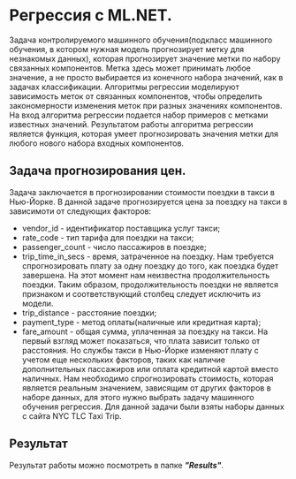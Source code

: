 # Регрессия с ML.NET.
Задача контролируемого машинного обучения(подкласс машинного обучения, в котором нужная модель прогнозирует метку для незнакомых данных), которая прогнозирует значение метки по набору связанных компонентов. Метка здесь может принимать любое значение, а не просто выбирается из конечного набора значений, как в задачах классификации. Алгоритмы регрессии моделируют зависимость меток от связанных компонентов, чтобы определить закономерности изменения меток при разных значениях компонентов. На вход алгоритма регрессии подается набор примеров с метками известных значений. Результатом работы алгоритма регрессии является функция, которая умеет прогнозировать значения метки для любого нового набора входных компонентов.
## Задача прогнозирования цен.
Задача заключается в прогнозировании стоимости поездки в такси в Нью-Йорке. В данной задаче прогнозируется цена за поездку на такси в зависимоти от следующих факторов:
- vendor_id - идентификатор поставщика услуг такси;
- rate_code - тип тарифа для поездки на такси;
- passenger_count - число пассажиров в поездке;
- trip_time_in_secs - время, затраченное на поездку. Нам требуется спрогнозировать плату за одну поездку до того, как поездка будет завершена. На этот момент нам неизвестна продолжительность поездки. Таким образом, продолжительность поездки не является признаком и соответствующий столбец следует исключить из модели.
- trip_distance - расстояние поездки;
- payment_type - метод оплаты(наличные или кредитная карта);
- fare_amount - общая сумма, уплаченная за поездку на такси.
На первый взгляд может показаться, что плата зависит только от расстояния. Но службы такси в Нью-Йорке изменяют плату с учетом еще нескольких факторов, таких как наличие дополнительных пассажиров или оплата кредитной картой вместо наличных. Нам необходимо спрогнозировать стоимость, которая является реальным значением, зависящим от других факторов в наборе данных, для этого нужно выбрать задачу машинного обучения регрессия. Для данной задачи были взяты наборы данных с сайта NYC TLC Taxi Trip.
## Результат
Результат работы можно посмотреть в папке ***"Results"***.

